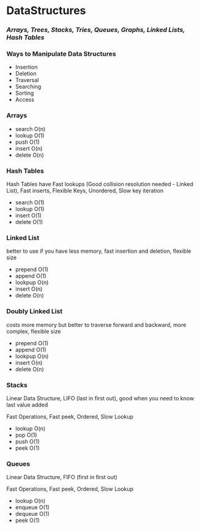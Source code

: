 # DataStructures


<div>
    <h3><i><b>Arrays, Trees, Stacks, Tries, Queues, Graphs, Linked Lists, Hash Tables</b></i></h3>
</div>
<div>
    <h3>Ways to Manipulate Data Structures </h3>
    <ul>
        <li>Insertion</li>
        <li>Deletion</li>
        <li>Traversal</li>
        <li>Searching</li>
        <li>Sorting</li>
        <li>Access</li>
    </ul>        
</div>
<div>
    <h3>Arrays</h3>
    <ul>
        <li>search O(n)</li>
        <li>lookup O(1)</li>
        <li>push O(1)</li>
        <li>insert O(n)</li>
        <li>delete O(n)</li>
    </ul>
</div>
<div>
    <h3>Hash Tables</h3>
    <p>Hash Tables have Fast lookups (Good collision resolution needed - Linked List), Fast inserts, Flexible Keys, Unordered, Slow key iteration</p>
    <ul>
        <li>search O(1)</li>
        <li>lookup O(1)</li>
        <li>insert O(1)</li>
        <li>delete O(1)</li>
    </ul>
</div>
<div>
    <h3>Linked List</h3>
    <p>better to use if you have less memory, fast insertion and deletion, flexible size</p>  
    <ul>
        <li>prepend O(1)</li>
        <li>append O(1)</li>
        <li>lookpup O(n)</li>
        <li>insert O(n)</li>
        <li>delete O(n)</li>
    </ul>
    <h3>Doubly Linked List</h3>
    <p>costs more memory but better to traverse forward and backward, more complex, flexible size</p>
    <ul>
        <li>prepend O(1)</li>
        <li>append O(1)</li>
        <li>lookpup O(n)</li>
        <li>insert O(n)</li>
        <li>delete O(n)</li>
    </ul>
</div>
<div>
    <h3>Stacks</h3>
    <p>Linear Data Structure, LIFO (last in first out), good when you need to know last value added</p>
    <p>Fast Operations, Fast peek, Ordered, Slow Lookup</p>
    <ul>
        <li>lookup O(n)</li>
        <li>pop O(1)</li>
        <li>push O(1)</li>
        <li>peek O(1)</li>
    </ul>
    <h3>Queues</h3>
    <p>Linear Data Structure, FIFO (first in first out)</p>
    <p>Fast Operations, Fast peek, Ordered, Slow Lookup</p>
    <ul>
        <li>lookup O(n)</li>
        <li>enqueue O(1)</li>
        <li>dequeue O(1)</li>
        <li>peek O(1)</li>
    </ul>
</div>

